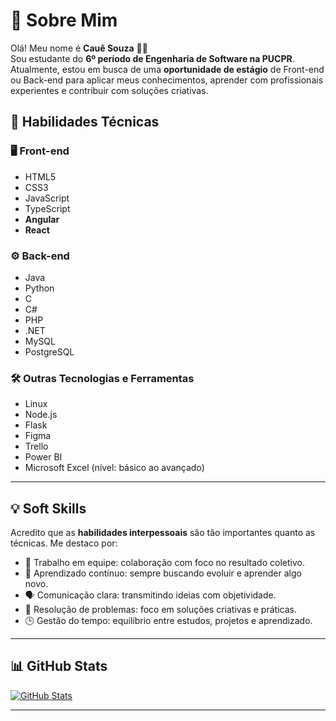 # 👋 Sobre Mim

Olá! Meu nome é **Cauê Souza** 👨‍💻  
Sou estudante do **6º período de Engenharia de Software na PUCPR**.  
Atualmente, estou em busca de uma **oportunidade de estágio**  de Front-end ou Back-end para aplicar meus conhecimentos, aprender com profissionais experientes e contribuir com soluções criativas.

## 🚀 Habilidades Técnicas

### 🖥️ Front-end
- HTML5
- CSS3
- JavaScript
- TypeScript
- **Angular**
- **React**

### ⚙️ Back-end
- Java
- Python
- C
- C#
- PHP
- .NET
- MySQL
- PostgreSQL

### 🛠️ Outras Tecnologias e Ferramentas
- Linux
- Node.js
- Flask
- Figma
- Trello
- Power BI
- Microsoft Excel (nível: básico ao avançado)

---

## 💡 Soft Skills

Acredito que as **habilidades interpessoais** são tão importantes quanto as técnicas. Me destaco por:

- 🤝 Trabalho em equipe: colaboração com foco no resultado coletivo.
- 🧠 Aprendizado contínuo: sempre buscando evoluir e aprender algo novo.
- 🗣️ Comunicação clara: transmitindo ideias com objetividade.
- 🧩 Resolução de problemas: foco em soluções criativas e práticas.
- 🕒 Gestão do tempo: equilíbrio entre estudos, projetos e aprendizado.

---

## 📊 GitHub Stats

[![GitHub Stats](https://github-readme-stats.vercel.app/api?username=cauekssouza&show_icons=true&theme=tokyonight)](https://github.com/cauekssouza)

---

